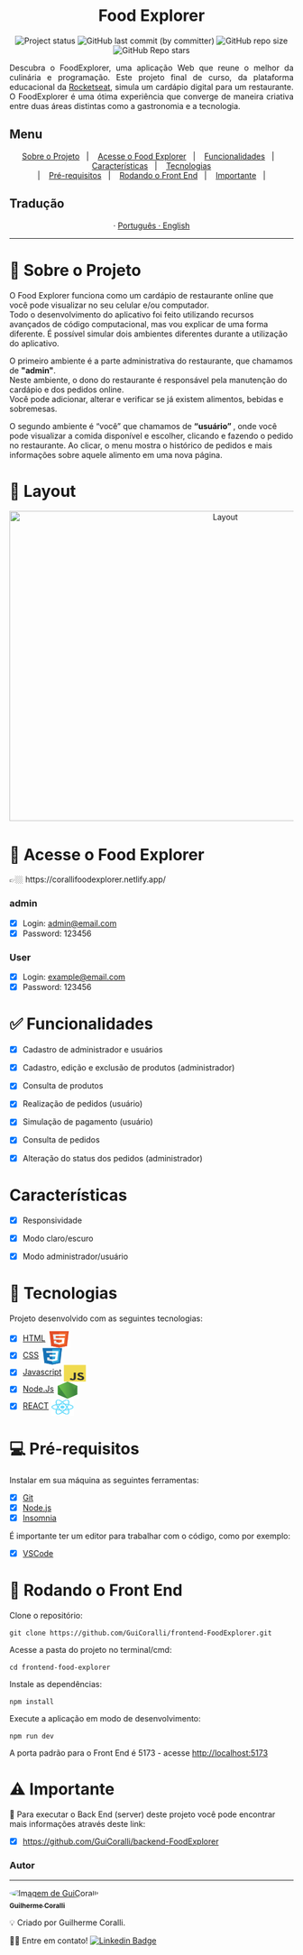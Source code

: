 <h1 align="center">Food Explorer</h1> 


<p align="center">
	  <img alt="Project status" src="https://img.shields.io/badge/Status-Finalizado-green">
	  <img alt="GitHub last commit (by committer)" src="https://img.shields.io/github/last-commit/GuiCoralli/frontend-FoodExplorer">
	  <img alt="GitHub repo size" src="https://img.shields.io/github/repo-size/GuiCoralli/frontend-FoodExplorer">
	  <img alt="GitHub Repo stars" src="https://img.shields.io/github/stars/GuiCoralli/frontend-FoodExplorer?style=social">
</p>


<p align="justify">
	Descubra o FoodExplorer, uma aplicação Web que reune o melhor da culinária e programação. 
	Este projeto final de curso, da plataforma educacional da <a href="https://app.rocketseat.com.br">Rocketseat</a>, simula um cardápio digital para um restaurante. 
	O FoodExplorer é uma ótima experiência que converge de maneira criativa entre duas áreas distintas como a gastronomia e a tecnologia.
</p>

## Menu
<p align="center">
  <a href="#-Sobre o Projeto">Sobre o Projeto</a>&nbsp;&nbsp;&nbsp;|&nbsp;&nbsp;&nbsp;
  <a href="#-Acesse o Food Explorer">Acesse o Food Explorer</a>&nbsp;&nbsp;&nbsp;|&nbsp;&nbsp;&nbsp;
  <a href="#-Funcionalidades">Funcionalidades</a>&nbsp;&nbsp;&nbsp;|&nbsp;&nbsp;&nbsp;
  <a href="#-Características">Características</a>&nbsp;&nbsp;&nbsp;|&nbsp;&nbsp;&nbsp;
  <a href="#-Tecnologias">Tecnologias</a><br>&nbsp;&nbsp;&nbsp;|&nbsp;&nbsp;&nbsp;
  <a href="#-Pré-requisitos">Pré-requisitos</a>&nbsp;&nbsp;&nbsp;|&nbsp;&nbsp;&nbsp;
  <a href="#-Rodando o Front End">Rodando o Front End</a>&nbsp;&nbsp;&nbsp;|&nbsp;&nbsp;&nbsp;
  <a href="#-Importante">Importante</a>&nbsp;&nbsp;&nbsp;|&nbsp;&nbsp;&nbsp;
</p>


 ## Tradução 
 <p align="center">
   ·
  <a href="https://github.com/GuiCoralli/frontend-FoodExplorer/blob/main/README-PT_BR.md"> Português
  ·
  <a href="https://github.com/GuiCoralli/frontend-FoodExplorer/blob/main/README.md"> English
  </a>

_____________________________________________________________________________________


# 📄 Sobre o Projeto
<div>
	
O Food Explorer funciona como um cardápio de restaurante online que você pode visualizar no seu celular e/ou computador.<br> Todo o desenvolvimento do aplicativo foi feito utilizando recursos avançados de código computacional, mas vou explicar de uma forma diferente. É possível simular dois ambientes diferentes durante a utilização do aplicativo.

O primeiro ambiente é a parte administrativa do restaurante, que chamamos de <strong>"admin"</strong>.<br> Neste ambiente, o dono do restaurante é responsável pela manutenção do cardápio e dos pedidos online.<br>
Você pode adicionar, alterar e verificar se já existem alimentos, bebidas e sobremesas.

O segundo ambiente é “você” que chamamos de <strong>“usuário” </strong>, onde você pode visualizar a comida disponível e escolher, clicando e fazendo o pedido no restaurante. Ao clicar, o menu mostra o histórico de pedidos e mais informações sobre aquele alimento em uma nova página.

</div>




# 🎥 Layout

<div align="center">
<img width="750" height="550" title="Layout" src="https://github.com/GuiCoralli/frontend-FoodExplorer/assets/134714337/a87d292c-06a3-46f1-bce9-0c497d620d45"/>
	
</div>
	

# 📌 Acesse o Food Explorer
<div>
	👉🏼 https://corallifoodexplorer.netlify.app/

  ### admin

- [x] Login: admin@email.com
- [x] Password: 123456

 ### User

- [x] Login: example@email.com
- [x] Password: 123456

</div>


# ✅ Funcionalidades
- [x] Cadastro de administrador e usuários
- [x] Cadastro, edição e exclusão de produtos (administrador)
- [x] Consulta de produtos
- [x] Realização de pedidos (usuário)
- [x] Simulação de pagamento (usuário)
- [x] Consulta de pedidos
- [x] Alteração do status dos pedidos (administrador)


#  Características
- [x] Responsividade
- [x] Modo claro/escuro
- [x] Modo administrador/usuário


# 🚀 Tecnologias

Projeto desenvolvido com as seguintes tecnologias:
<div>
	
- [x] [HTML](https://developer.mozilla.org/en-US/docs/Web/HTML) <img align="center" alt="Gui-HTML" height="30" width="40" src="https://raw.githubusercontent.com/devicons/devicon/master/icons/html5/html5-original.svg">
- [x] [CSS](https://developer.mozilla.org/en-US/docs/Web/CSS) <img align="center" alt="Gui-CSS" height="30" width="40" src="https://raw.githubusercontent.com/devicons/devicon/master/icons/css3/css3-original.svg">
- [x] [Javascript](https://developer.mozilla.org/en-US/docs/Web/Javascript) <img align="center" alt="Gui-JAVASCRIPT" height="30" width="40" src="https://raw.githubusercontent.com/devicons/devicon/master/icons/javascript/javascript-original.svg">
- [x] [Node.Js](https://nodejs.org/api/documentation.html) <img align="center" alt="Gui-NODEJS" height="30" width="40" src="https://raw.githubusercontent.com/devicons/devicon/master/icons/nodejs/nodejs-original.svg">
- [x] [REACT](https://developer.mozilla.org/pt-BR/docs/Learn/Tools_and_testing/Client-side_JavaScript_frameworks/React_getting_started) <img align="center" alt="Gui-REACT" height="30" width="40" src="https://raw.githubusercontent.com/devicons/devicon/master/icons/react/react-original.svg">
 
 </div>

# 💻 Pré-requisitos
Instalar em sua máquina as seguintes ferramentas:
- [x] [Git](https://git-scm.com)
- [x] [Node.js](https://nodejs.org/en/)
- [X] [Insomnia](https://insomnia.rest/download)

É importante ter um editor para trabalhar com o código, como por exemplo:
- [x] [VSCode](https://code.visualstudio.com/)


# 🎲 Rodando o Front End

Clone o repositório:
```
git clone https://github.com/GuiCoralli/frontend-FoodExplorer.git
```

Acesse a pasta do projeto no terminal/cmd:
```
cd frontend-food-explorer
```

Instale as dependências:
```
npm install
```

Execute a aplicação em modo de desenvolvimento:
```
npm run dev
```

A porta padrão para o Front End é 5173 - acesse <http://localhost:5173>


# ⚠️ Importante 
<div>
🎲 Para executar o Back End (server) deste projeto você pode encontrar mais informações através deste link:

- [x]  https://github.com/GuiCoralli/backend-FoodExplorer
</div>


### Autor
---

<a href="https://github.com/GuiCoralli?tab=repositories">
 <img style="border-radius: 50%;" src="https://github.com/GuiCoralli.png" width="100px;" alt="Imagem de GuiCoralli"/>
 <br /> <sub><b>Guilherme Coralli</b></sub></a>


💡 Criado por Guilherme Coralli. 

👋🏽 Entre em contato!
[![Linkedin Badge](https://img.shields.io/badge/LinkedIn-0077B5?logo=Linkedin&logoColor=white&link=https://www.linkedin.com/in/guicoralli/)](https://www.linkedin.com/in/guicoralli/) 
